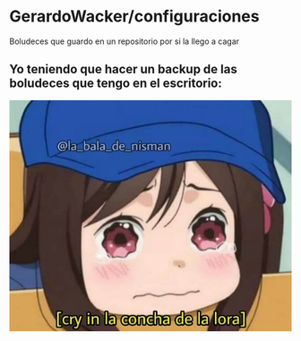 # GerardoWacker/configuraciones
Boludeces que guardo en un repositorio por si la llego a cagar

## Yo teniendo que hacer un backup de las boludeces que tengo en el escritorio:
<img src="/cry in la concha de la lora.png" />
